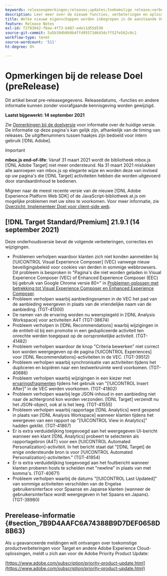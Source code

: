 ```yaml
---
keywords: releaseopmerkingen;releases;updates;toekomstige release;verbeteringen;nieuwe functies;oplossingen;updates;pre-release
description: Leer meer over de nieuwe functies, verbeteringen en oplossingen in de komende release van Adobe Target, waaronder SDK's, API's en JavaScript-bibliotheken.
title: Welke nieuwe eigenschappen worden inbegrepen in de aanstaande Versie?
feature: Release Notes
exl-id: f2783042-f6ee-4f73-b487-ede11d55d530
source-git-commit: 5a5b39db9b9b4ffd95573d643dcff52fe562c0c2
workflow-type: tm+mt
source-wordcount: '511'
ht-degree: 0%

---
```


# Opmerkingen bij de release Doel (preRelease)

Dit artikel bevat pre-releasegegevens. Releasedatums, -functies en andere informatie kunnen zonder voorafgaande kennisgeving worden gewijzigd.

**Laatst bijgewerkt: 14 september 2021**

Zie [Opmerkingen bij de doelversie](release-notes.md) voor informatie over de huidige versie. De informatie op deze pagina&#39;s kan gelijk zijn, afhankelijk van de timing van releases. De uitgiftenummers tussen haakjes zijn bedoeld voor intern gebruik [!DNL Adobe].

>[!IMPORTANT]
>
>**mbox.js end-of-life**: Vanaf 31 maart 2021 wordt de bibliotheek mbox.js  [!DNL Adobe Target] niet meer ondersteund. Na 31 maart 2021 mislukken alle aanroepen van mbox.js op elegante wijze en worden deze van invloed op uw pagina&#39;s die [!DNL Target] activiteiten hebben die worden uitgevoerd door standaardinhoud te bedienen.
>
>Migreer naar de meest recente versie van de nieuwe [!DNL Adobe Experience Platform Web SDK] of de JavaScript-bibliotheek at.js om mogelijke problemen met uw sites te voorkomen. Voor meer informatie, zie [Overzicht: Implementeer Doel voor client-side web](/help/c-implementing-target/c-implementing-target-for-client-side-web/implement-target-for-client-side-web.md).

## [!DNL Target Standard/Premium] 21.9.1 (14 september 2021)

Deze onderhoudsversie bevat de volgende verbeteringen, correcties en wijzigingen.

* Problemen verholpen waardoor klanten zich niet konden aanmelden bij [!UICONTROL Visual Experience Composer] (VEC) vanwege nieuw beveiligingsbeleid voor cookies van derden in sommige webbrowsers. Dit probleem is besproken in &quot;Pagina&#39;s die niet worden geladen in Visual Experience Composer (VEC) of Enhanced Experience Composer (EEC) bij gebruik van Google Chrome versie 80+&quot; in [Problemen oplossen met betrekking tot Visual Experience Composer en Enhanced Experience Composer](/help/c-experiences/c-visual-experience-composer/r-troubleshoot-composer/issues-related-to-the-visual-experience-composer-vec-and-enhanced-experience-composer-eec.md).
* Probleem verholpen waarbij aanbiedingsnamen in de VEC het pad van de aanbieding weergeven in plaats van de vriendelijke naam van de aanbieding. (TGT-41300)
* De namen van de ervaring worden nu weerspiegeld in [!DNL Analysis Workspace] voor activiteiten A4T (TGT-38674)
* Probleem verholpen in [!DNL Recommendations] waarbij wijzigingen in de entiteit-id bij een promotie in een gedupliceerde activiteit ten onrechte werden toegepast op de oorspronkelijke activiteit. (TGT-41482)
* Probleem verholpen waardoor de knop &quot;Criteria bewerken&quot; niet correct kon worden weergegeven op de pagina [!UICONTROL Experiences] voor [!DNL Recommendations]-activiteiten in de VEC. (TGT-39512)
* Probleem verholpen waarbij synchronisatie van activiteiten tijdens het dupliceren en kopiëren naar een testwerkruimte werd voorkomen. (TGT-40686)
* Probleem verholpen waarbij wijzigingen in een kiezer met [ervaringsfragmenten](/help/c-experiences/c-manage-content/aem-experience-fragments.md) tijdens het gebruik van &quot;[!UICONTROL Insert After]&quot; in de VEC werden voorkomen. (TGT-41802)
* Probleem verholpen waarbij lege JSON-inhoud in een aanbieding niet naar de achtergrond kon worden verzonden. [!DNL Target] verzendt nu het JSON-object, ook al is het leeg. (TGT-41555)
* Probleem verholpen waarbij rapportage [!DNL Analytics] werd geopend in plaats van [!DNL Analysis Workspace] wanneer klanten tijdens het weergeven van een rapport op &quot;[!UICONTROL View in Analytics]&quot; hadden geklikt. (TGT-41867)
* Er is extra verduidelijking toegevoegd aan het weergegeven UI-bericht wanneer een klant [!DNL Analytics] probeert te selecteren als rapportagebron (A4T) voor een [!UICONTROL Automated Personalization]-activiteit. In het bericht staat dat &quot;[!DNL Target] de enige ondersteunde bron is voor [!UICONTROL Automated Personalization]-activiteiten.&quot; (TGT-41954)
* Er is extra verduidelijking toegevoegd aan het foutbericht wanneer klanten proberen hosts te scheiden met &quot;newline&quot; in plaats van met komma&#39;s. (TGT-40671)
* Probleem verholpen waarbij de datums &quot;[!UICONTROL Last Updated]&quot; van sommige activiteiten verschilden van de Engelse gebruikersinterface voor Spaanse en Japanse klanten (wanneer de gebruikersinterface wordt weergegeven in het Spaans en Japans). (TGT-38980)

## Prerelease-informatie {#section_7B9D4AAFC6A74388B9D7DEF0658D8B63}

Als u geavanceerde meldingen wilt ontvangen over toekomstige productverbeteringen voor Target en andere Adobe Experience Cloud-oplossingen, meldt u zich aan voor de Adobe Priority Product Update:

[https://www.adobe.com/subscription/priority-product-update.html](https://www.adobe.com/subscription/priority-product-update.html)
